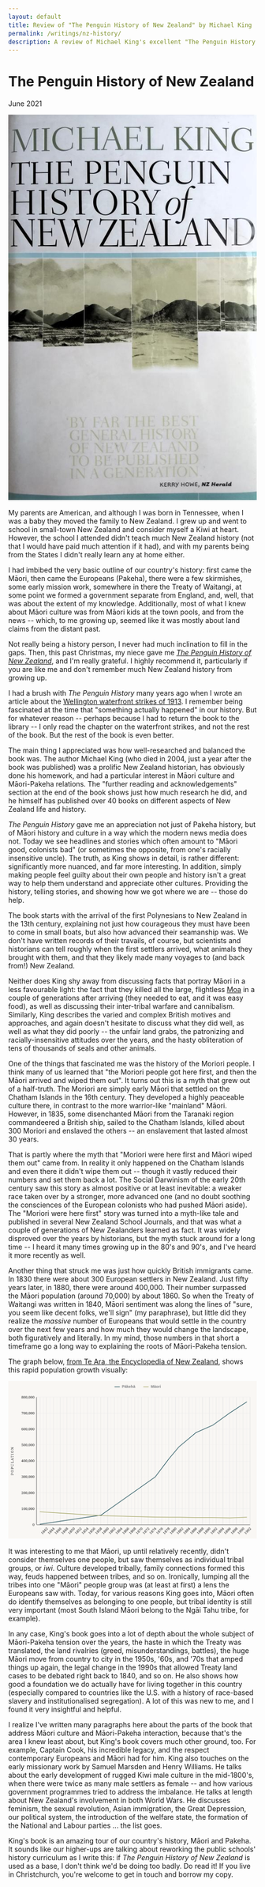 ```yaml
---
layout: default
title: Review of "The Penguin History of New Zealand" by Michael King
permalink: /writings/nz-history/
description: A review of Michael King's excellent "The Penguin History of New Zealand".
---
```

<h1>The Penguin History of New Zealand</h1>
<p class="subtitle">June 2021</p>

<!--
* get Marica to review
* send to Bryan, Matt, Tim for feedback
* publish!
-->

<img src="/images/penguin-history-of-new-zealand.jpg" class="right">

My parents are American, and although I was born in Tennessee, when I was a baby they moved the family to New Zealand. I grew up and went to school in small-town New Zealand and consider myself a Kiwi at heart. However, the school I attended didn't teach much New Zealand history (not that I would have paid much attention if it had), and with my parents being from the States I didn't really learn any at home either.

I had imbibed the very basic outline of our country's history: first came the Māori, then came the Europeans (Pakeha), there were a few skirmishes, some early mission work, somewhere in there the Treaty of Waitangi, at some point we formed a government separate from England, and, well, that was about the extent of my knowledge. Additionally, most of what I knew about Māori culture was from Māori kids at the town pools, and from the news -- which, to me growing up, seemed like it was mostly about land claims from the distant past.

Not really being a history person, I never had much inclination to fill in the gaps. Then, this past Christmas, my niece gave me [*The Penguin History of New Zealand*](https://www.penguin.co.nz/books/the-penguin-history-of-new-zealand-9780143567578), and I'm really grateful. I highly recommend it, particularly if you are like me and don't remember much New Zealand history from growing up.

I had a brush with *The Penguin History* many years ago when I wrote an article about the [Wellington waterfront strikes of 1913](/prism-magazine/issue5/history1.html). I remember being fascinated at the time that "something actually happened" in our history. But for whatever reason -- perhaps because I had to return the book to the library -- I only read the chapter on the waterfront strikes, and not the rest of the book. But the rest of the book is even better.

The main thing I appreciated was how well-researched and balanced the book was. The author Michael King (who died in 2004, just a year after the book was published) was a prolific New Zealand historian, has obviously done his homework, and had a particular interest in Māori culture and Māori-Pakeha relations. The "further reading and acknowledgements" section at the end of the book shows just how much research he did, and he himself has published over 40 books on different aspects of New Zealand life and history.

*The Penguin History* gave me an appreciation not just of Pakeha history, but of Māori history and culture in a way which the modern news media does not. Today we see headlines and stories which often amount to "Māori good, colonists bad" (or sometimes the opposite, from one's racially insensitive uncle). The truth, as King shows in detail, is rather different: significantly more nuanced, and far more interesting. In addition, simply making people feel guilty about their own people and history isn't a great way to help them understand and appreciate other cultures. Providing the history, telling stories, and showing how we got where we are -- those do help.

The book starts with the arrival of the first Polynesians to New Zealand in the 13th century, explaining not just how courageous they must have been to come in small boats, but also how advanced their seamanship was. We don't have written records of their travails, of course, but scientists and historians can tell roughly when the first settlers arrived, what animals they brought with them, and that they likely made many voyages to (and back from!) New Zealand.

Neither does King shy away from discussing facts that portray Māori in a less favourable light: the fact that they killed all the large, flightless [Moa](https://en.wikipedia.org/wiki/Moa) in a couple of generations after arriving (they needed to eat, and it was easy food), as well as discussing their inter-tribal warfare and cannibalism. Similarly, King describes the varied and complex British motives and approaches, and again doesn't hesitate to discuss what they did well, as well as what they did poorly -- the unfair land grabs, the patronizing and racially-insensitive attitudes over the years, and the hasty obliteration of tens of thousands of seals and other animals.

One of the things that fascinated me was the history of the Moriori people. I think many of us learned that "the Moriori people got here first, and then the Māori arrived and wiped them out". It turns out this is a myth that grew out of a half-truth. The Moriori are simply early Māori that settled on the Chatham Islands in the 16th century. They developed a highly peaceable culture there, in contrast to the more warrior-like "mainland" Māori. However, in 1835, some disenchanted Māori from the Taranaki region commandeered a British ship, sailed to the Chatham Islands, killed about 300 Moriori and enslaved the others -- an enslavement that lasted almost 30 years.

That is partly where the myth that "Moriori were here first and Māori wiped them out" came from. In reality it only happened on the Chatham Islands and even there it didn't wipe them out -- though it vastly reduced their numbers and set them back a lot. The Social Darwinism of the early 20th century saw this story as almost positive or at least inevitable: a weaker race taken over by a stronger, more advanced one (and no doubt soothing the consciences of the European colonists who had pushed Māori aside). The "Moriori were here first" story was turned into a myth-like tale and published in several New Zealand School Journals, and that was what a couple of generations of New Zealanders learned as fact. It was widely disproved over the years by historians, but the myth stuck around for a long time -- I heard it many times growing up in the 80's and 90's, and I've heard it more recently as well.

Another thing that struck me was just how quickly British immigrants came. In 1830 there were about 300 European settlers in New Zealand. Just fifty years later, in 1880, there were around 400,000. Their number surpassed the Māori population (around 70,000) by about 1860. So when the Treaty of Waitangi was written in 1840, Māori sentiment was along the lines of "sure, you seem like decent folks, we'll sign" (my paraphrase), but little did they realize the *massive* number of Europeans that would settle in the country over the next few years and how much they would change the landscape, both figuratively and literally. In my mind, those numbers in that short a timeframe go a long way to explaining the roots of Māori-Pakeha tension.

The graph below, [from Te Ara, the Encyclopedia of New Zealand](https://teara.govt.nz/en/graph/36364/Māori-and-european-population-numbers-1840-1881), shows this rapid population growth visually:

<img src="/images/maori-pakeha-population-1800s.png">

It was interesting to me that Māori, up until relatively recently, didn't consider themselves one people, but saw themselves as individual tribal groups, or *iwi*. Culture developed tribally, family connections formed this way, feuds happened between tribes, and so on. Ironically, lumping all the tribes into one "Māori" people group was (at least at first) a lens the Europeans saw with. Today, for various reasons King goes into, Māori often do identify themselves as belonging to one people, but tribal identity is still very important (most South Island Māori belong to the Ngāi Tahu tribe, for example).

In any case, King's book goes into a lot of depth about the whole subject of Māori-Pakeha tension over the years, the haste in which the Treaty was translated, the land rivalries (greed, misunderstandings, battles), the huge Māori move from country to city in the 1950s, '60s, and '70s that amped things up again, the legal change in the 1990s that allowed Treaty land cases to be debated right back to 1840, and so on. He also shows how good a foundation we do actually have for living together in this country (especially compared to countries like the U.S. with a history of race-based slavery and institutionalised segregation). A lot of this was new to me, and I found it very insightful and helpful.

I realize I've written many paragraphs here about the parts of the book that address Māori culture and Māori-Pakeha interaction, because that's the area I knew least about, but King's book covers much other ground, too. For example, Captain Cook, his incredible legacy, and the respect contemporary Europeans and Māori had for him. King also touches on the early missionary work by Samuel Marsden and Henry Williams. He talks about the early development of rugged Kiwi male culture in the mid-1800's, when there were twice as many male settlers as female -- and how various government programmes tried to address the imbalance. He talks at length about New Zealand's involvement in both World Wars. He discusses feminism, the sexual revolution, Asian immigration, the Great Depression, our political system, the introduction of the welfare state, the formation of the National and Labour parties ... the list goes.

King's book is an amazing tour of our country's history, Māori and Pakeha. It sounds like our higher-ups are talking about reworking the public schools' history curriculum as I write this: if *The Penguin History of New Zealand* is used as a base, I don't think we'd be doing too badly. Do read it! If you live in Christchurch, you're welcome to get in touch and borrow my copy.

